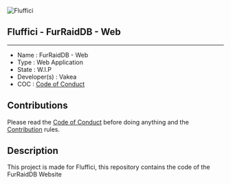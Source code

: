 ![Fluffici](https://avatars.githubusercontent.com/u/82099791?s=200&v=4 "Fluffici logo")

## Fluffici - FurRaidDB - Web

------------------------------------

- Name : FurRaidDB - Web
- Type : Web Application
- State : W.I.P
- Developer(s) : Vakea
- COC : [Code of Conduct](https://github.com/NebraskyTheWolf/www.fluffici.eu/blob/master/docs/CODE_OF_CONDUCT.md)

## Contributions

Please read the [Code of Conduct](https://github.com/NebraskyTheWolf/www.fluffici.eu/blob/master/docs/CODE_OF_CONDUCT.md) before doing anything
and the [Contribution](https://github.com/NebraskyTheWolf/www.fluffici.eu/blob/master/docs/CONTRIBUTING.md) rules.

## Description
This project is made for Fluffici, this repository contains the code of the FurRaidDB Website
